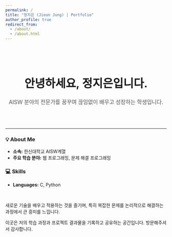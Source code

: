 ```yaml
---
permalink: /
title: "정지은 (Jieun Jung) | Portfolio"
author_profile: true
redirect_from: 
  - /about/
  - /about.html
---
```


<div style="text-align: center; padding-top: 40px; padding-bottom: 40px;">
  <h1 style="font-size: 2.5em; font-weight: 600;">안녕하세요, 정지은입니다.</h1>
  <p style="font-size: 1.2em; color: #555;">AISW 분야의 전문가를 꿈꾸며 끊임없이 배우고 성장하는 학생입니다.</p>
</div>

---

### 💡 About Me
- **소속:** 한신대학교 AISW계열
- **주요 학습 분야:** 웹 프로그래밍, 문제 해결 프로그래밍

### 💻 Skills
- **Languages:** C, Python

<br>

새로운 기술을 배우고 적용하는 것을 즐기며, 특히 복잡한 문제를 논리적으로 해결하는 과정에서 큰 흥미를 느낍니다. 

이곳은 저의 학습 과정과 프로젝트 결과물을 기록하고 공유하는 공간입니다. 방문해주셔서 감사합니다.